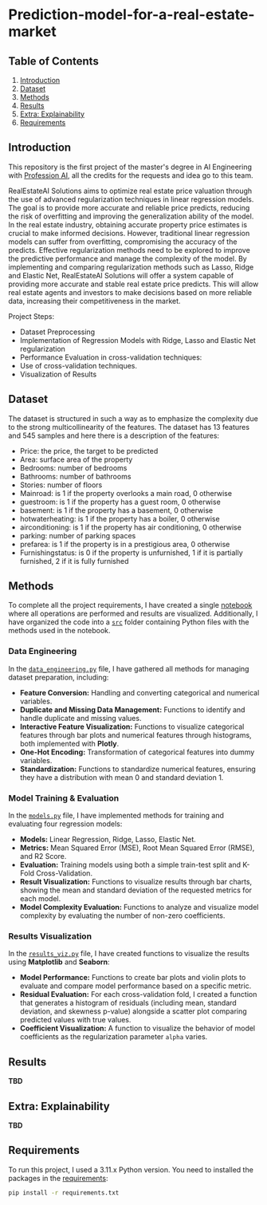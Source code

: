 # Prediction-model-for-a-real-estate-market

## Table of Contents
1. [Introduction](#introduction)
2. [Dataset](#dataset)
3. [Methods](#methods)
4. [Results](#results)
5. [Extra: Explainability](extra-explainability)
6. [Requirements](#requirements)


## Introduction

This repository is the first project of the master's degree in AI Engineering with [Profession AI](https://profession.ai), all the credits for the requests and idea go to this team.

RealEstateAI Solutions aims to optimize real estate price valuation through the use of advanced regularization techniques in linear regression models. The goal is to provide more accurate and reliable price predicts, reducing the risk of overfitting and improving the generalization ability of the model. In the real estate industry, obtaining accurate property price estimates is crucial to make informed decisions. However, traditional linear regression models can suffer from overfitting, compromising the accuracy of the predicts. Effective regularization methods need to be explored to improve the predictive performance and manage the complexity of the model. By implementing and comparing regularization methods such as Lasso, Ridge and Elastic Net, RealEstateAI Solutions will offer a system capable of providing more accurate and stable real estate price predicts. This will allow real estate agents and investors to make decisions based on more reliable data, increasing their competitiveness in the market.

Project Steps:
- Dataset Preprocessing
- Implementation of Regression Models with Ridge, Lasso and Elastic Net regularization
- Performance Evaluation in cross-validation techniques:
- Use of cross-validation techniques.
- Visualization of Results

## Dataset

The dataset is structured in such a way as to emphasize the complexity due to the strong multicollinearity of the features. The dataset has 13 features and 545 samples and here there is a description of the features:
- Price: the price, the target to be predicted
- Area: surface area of ​​the property
- Bedrooms: number of bedrooms
- Bathrooms: number of bathrooms
- Stories: number of floors
- Mainroad: is 1 if the property overlooks a main road, 0 otherwise
- guestroom: is 1 if the property has a guest room, 0 otherwise
- basement: is 1 if the property has a basement, 0 otherwise
- hotwaterheating: is 1 if the property has a boiler, 0 otherwise
- airconditioning: is 1 if the property has air conditioning, 0 otherwise
- parking: number of parking spaces
- prefarea: is 1 if the property is in a prestigious area, 0 otherwise
- Furnishingstatus: is 0 if the property is unfurnished, 1 if it is partially furnished, 2 if it is fully furnished

## Methods

To complete all the project requirements, I have created a single [notebook](prediction_model.ipynb) where all operations are performed and results are visualized. Additionally, I have organized the code into a [`src`](src/) folder containing Python files with the methods used in the notebook.

### Data Engineering

In the [`data_engineering.py`](src/data_engineering.py) file, I have gathered all methods for managing dataset preparation, including:

- **Feature Conversion:** Handling and converting categorical and numerical variables.
- **Duplicate and Missing Data Management:** Functions to identify and handle duplicate and missing values.
- **Interactive Feature Visualization:** Functions to visualize categorical features through bar plots and numerical features through histograms, both implemented with **Plotly**.
- **One-Hot Encoding:** Transformation of categorical features into dummy variables.
- **Standardization:** Functions to standardize numerical features, ensuring they have a distribution with mean 0 and standard deviation 1.

### Model Training & Evaluation

In the [`models.py`](src/models.py) file, I have implemented methods for training and evaluating four regression models:

- **Models:** Linear Regression, Ridge, Lasso, Elastic Net.
- **Metrics:** Mean Squared Error (MSE), Root Mean Squared Error (RMSE), and R2 Score.
- **Evaluation:** Training models using both a simple train-test split and K-Fold Cross-Validation.
- **Result Visualization:** Functions to visualize results through bar charts, showing the mean and standard deviation of the requested metrics for each model.
- **Model Complexity Evaluation:** Functions to analyze and visualize model complexity by evaluating the number of non-zero coefficients.

### Results Visualization

In the [`results_viz.py`](src/results_viz.py) file, I have created functions to visualize the results using **Matplotlib** and **Seaborn**:

- **Model Performance:** Functions to create bar plots and violin plots to evaluate and compare model performance based on a specific metric.
- **Residual Evaluation:** For each cross-validation fold, I created a function that generates a histogram of residuals (including mean, standard deviation, and skewness p-value) alongside a scatter plot comparing predicted values with true values.
- **Coefficient Visualization:** A function to visualize the behavior of model coefficients as the regularization parameter `alpha` varies.

## Results

**TBD**

## Extra: Explainability

**TBD**

## Requirements

To run this project, I used a 3.11.x Python version. You need to installed the packages in the [requirements](requirements.txt):

```bash
pip install -r requirements.txt